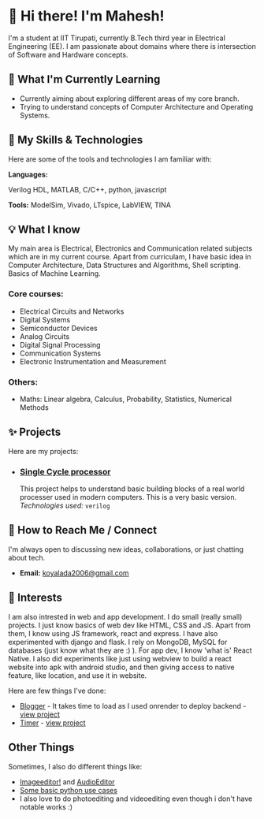 # 👋 Hi there! I'm Mahesh!

I'm a student at IIT Tirupati, currently B.Tech third year in Electrical Engineering (EE). I am passionate about domains where there is intersection of Software and Hardware concepts.

## 🚀 What I'm Currently Learning

* Currently aiming about exploring different areas of my core branch.
* Trying to understand concepts of Computer Architecture and Operating Systems.

## 🌱 My Skills & Technologies

Here are some of the tools and technologies I am familiar with:

**Languages:**

Verilog HDL, MATLAB, C/C++, python, javascript

**Tools:**
ModelSim, Vivado, LTspice, LabVIEW, TINA


## 💡 What I know

My main area is Electrical, Electronics and Communication related subjects which are in my current course. Apart from curriculam, I have basic idea in Computer Architecture, Data Structures and Algorithms, Shell scripting. Basics of Machine Learning. 

### Core courses:
*  Electrical Circuits and Networks
*  Digital Systems
*  Semiconductor Devices
*  Analog Circuits
*  Digital Signal Processing
*  Communication Systems
*  Electronic Instrumentation and Measurement

### Others:
* Maths: Linear algebra, Calculus, Probability, Statistics, Numerical Methods

## ✨ Projects

Here are my projects:

* ### [Single Cycle processor](https://github.com/uma899/SingleCycle_RISCV_processor)

  This project helps to understand basic building blocks of a real world processer used in modern computers. This is a very basic version.
  *Technologies used:* `verilog`


## 🤝 How to Reach Me / Connect

I'm always open to discussing new ideas, collaborations, or just chatting about tech.

* **Email:** [koyalada2006@gmail.com](mailto:koyalada2006@gmail.com)



## 💬 Interests

I am also intrested in web and app development. I do small (really small) projects. I just know basics of web dev like HTML, CSS and JS. Apart from them, I know using JS framework, react and express. I have also experimented with django and flask. I rely on MongoDB, MySQL for databases (just know what they are :) ). For app dev, I know 'what is' React Native. I also did experiments like just using webview to build a react website into apk with android studio, and then giving access to native feature, like location, and use it in website.

Here are few things I've done:
* [Blogger](https://uma899.github.io/blogWeb/)  - It takes time to load as I used onrender to deploy backend - [view project](https://github.com/uma899/blogWeb.git)
* [Timer](https://uma899.github.io/timer/) - [view project](https://github.com/uma899/timer.git)

## Other Things
Sometimes, I also do different things like:
* [Imageeditor!](https://github.com/uma899/ImageEditor.git) and [AudioEditor](https://github.com/uma899/AudioEditor.git)
* [Some basic python use cases](https://github.com/uma899/py_proj.git)
* I also love to do photoediting and videoediting even though i don't have notable works :)
